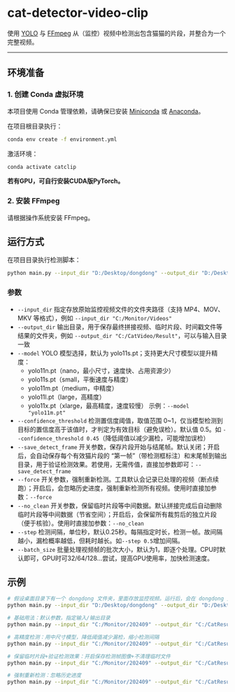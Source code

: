 # cat-detector-video-clip

使用 [YOLO](https://github.com/ultralytics/ultralytics) 与 [FFmpeg](https://ffmpeg.org/) 从（监控）视频中检测出包含猫猫的片段，并整合为一个完整视频。  

---

## 环境准备

### 1. 创建 Conda 虚拟环境
本项目使用 Conda 管理依赖，请确保已安装 [Miniconda](https://docs.conda.io/en/latest/miniconda.html) 或 [Anaconda](https://www.anaconda.com/)。

在项目根目录执行：

```bash
conda env create -f environment.yml
```

激活环境：
```bash
conda activate catclip
```

**若有GPU，可自行安装CUDA版PyTorch。** 

### 2. 安装 FFmpeg

请根据操作系统安装 FFmpeg。

## 运行方式

在项目目录执行检测脚本：
```bash
python main.py --input_dir "D:/Desktop/dongdong" --output_dir "D:/Desktop/dongdong"
```

### 参数
- `--input_dir` 指定存放原始监控视频文件的文件夹路径（支持 MP4、MOV、MKV 等格式），例如 `--input_dir "C:/Monitor/Videos"`
- `--output_dir`	输出目录，用于保存最终拼接视频、临时片段、时间戳文件等结果的文件夹，例如 `--output_dir "C:/CatVideo/Result"`，可以与输入目录一致
- `--model`	YOLO 模型选择，默认为 yolo11s.pt；支持更大尺寸模型以提升精度：
  - yolo11n.pt（nano，最小尺寸，速度快、占用资源少）
  - yolo11s.pt（small，平衡速度与精度）
  - yolo11m.pt（medium，中精度）
  - yolo11l.pt（large，高精度）
  - yolo11x.pt（xlarge，最高精度，速度较慢）
  示例：`--model "yolo11m.pt"`
- `--confidence_threshold`	检测置信度阈值，取值范围 0~1，仅当模型检测到目标的置信度高于该值时，才判定为有效目标（避免误检）。默认值 0.5。如 `--confidence_threshold 0.45`（降低阈值以减少漏检，可能增加误检）
- `--save_detect_frame`	开关参数，保存片段开始与结尾帧。默认关闭；开启后，会自动保存每个有效猫片段的 “第一帧”（带检测框标注）和末尾帧到输出目录，用于验证检测效果。若使用，无需传值，直接加参数即可：`--save_detect_frame`
- `--force`	开关参数，强制重新检测。工具默认会记录已处理的视频（断点续跑）；开启后，会忽略历史进度，强制重新检测所有视频。使用时直接加参数：`--force`
- `--no_clean`	开关参数，保留临时片段等中间数据。默认拼接完成后自动删除临时片段等中间数据（节省空间）；开启后，会保留所有裁剪后的独立片段（便于核验）。使用时直接加参数：`--no_clean`
- `--step` 检测间隔，单位秒，默认0.25秒。每隔指定时长，检测一帧。故间隔越小，漏检概率越低，但耗时越长。如`--step 0.5`增加间隔。
- `--batch_size` 批量处理视频帧的批次大小，默认为1，即逐个处理。CPU时默认即可，GPU时可32/64/128...尝试，提高GPU使用率，加快检测速度。

## 示例

```bash
# 假设桌面目录下有一个 dongdong 文件夹，里面存放监控视频。运行后，会在 dongdong 文件夹下生成最终视频（output.mp4）。
python main.py --input_dir "D:/Desktop/dongdong" --output_dir "D:/Desktop/dongdong"

# 基础用法：默认参数，指定输入/输出目录
python main.py --input_dir "C:/Monitor/202409" --output_dir "C:/CatResult"

# 高精度检测：用中尺寸模型，降低阈值减少漏检，缩小检测间隔
python main.py --input_dir "C:/Monitor/202409" --output_dir "C:/CatResult" --model "yolo11m.pt" --confidence_threshold 0.45 --step 0.1

# 保留临时片段+验证检测效果：开启保存检测帧图像+不清理临时文件
python main.py --input_dir "C:/Monitor/202409" --output_dir "C:/CatResult" --save_detect_frame --no_clean

# 强制重新检测：忽略历史进度
python main.py --input_dir "C:/Monitor/202409" --output_dir "C:/CatResult" --force
```
